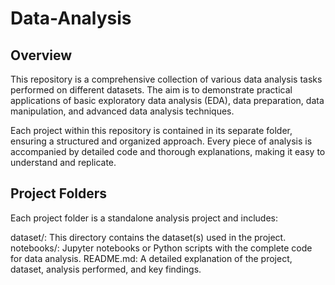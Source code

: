 # Data-Analysis
## Overview
This repository is a comprehensive collection of various data analysis tasks performed on different datasets. The aim is to demonstrate practical applications of basic exploratory data analysis (EDA), data preparation, data manipulation, and advanced data analysis techniques.

Each project within this repository is contained in its separate folder, ensuring a structured and organized approach. Every piece of analysis is accompanied by detailed code and thorough explanations, making it easy to understand and replicate.

## Project Folders
Each project folder is a standalone analysis project and includes:

dataset/: This directory contains the dataset(s) used in the project.
notebooks/: Jupyter notebooks or Python scripts with the complete code for data analysis.
README.md: A detailed explanation of the project, dataset, analysis performed, and key findings.

